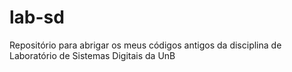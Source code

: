 # lab-sd
Repositório para abrigar os meus códigos antigos da disciplina de Laboratório de Sistemas Digitais da UnB
